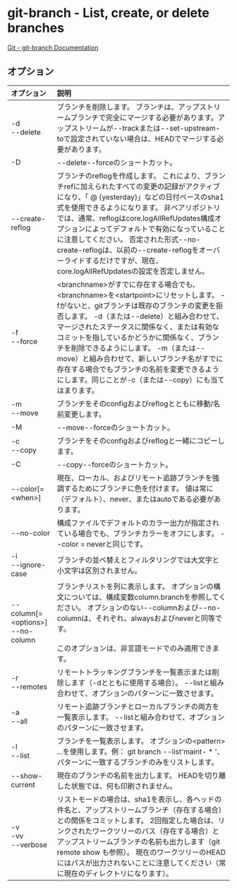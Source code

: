 # git-branch - List, create, or delete branches

[Git - git-branch Documentation](https://git-scm.com/docs/git-branch)

## オプション

|オプション|説明|
|:--|:--|
|-d<br>--delete|ブランチを削除します。 ブランチは、アップストリームブランチで完全にマージする必要があります。アップストリームが--trackまたは--set-upstream-toで設定されていない場合は、HEADでマージする必要があります。|
|-D|--delete--forceのショートカット。|
|--create-reflog|ブランチのreflogを作成します。 これにより、ブランチrefに加えられたすべての変更の記録がアクティブになり、「<branchname> @ {yesterday}」などの日付ベースのsha1式を使用できるようになります。 非ベアリポジトリでは、通常、reflogはcore.logAllRefUpdates構成オプションによってデフォルトで有効になっていることに注意してください。 否定された形式--no-create-reflogは、以前の--create-reflogをオーバーライドするだけですが、現在、core.logAllRefUpdatesの設定を否定しません。|
|-f<br>--force|\<branchname>がすでに存在する場合でも、\<branchname>を\<startpoint>にリセットします。 -fがないと、gitブランチは既存のブランチの変更を拒否します。 -d（または--delete）と組み合わせて、マージされたステータスに関係なく、または有効なコミットを指しているかどうかに関係なく、ブランチを削除できるようにします。 -m（または--move）と組み合わせて、新しいブランチ名がすでに存在する場合でもブランチの名前を変更できるようにします。同じことが-c（または--copy）にも当てはまります。|
|-m<br>--move|ブランチをそのconfigおよびreflogとともに移動/名前変更します。|
|-M|--move--forceのショートカット。|
|-c<br>--copy|ブランチをそのconfigおよびreflogと一緒にコピーします。|
|-C|--copy--forceのショートカット。|
|--color[=\<when>]|現在、ローカル、およびリモート追跡ブランチを強調するためにブランチに色を付けます。 値は常に（デフォルト）、never、またはautoである必要があります。|
|--no-color|構成ファイルでデフォルトのカラー出力が指定されている場合でも、ブランチカラーをオフにします。 --color = neverと同じです。|
|-i<br>--ignore-case|ブランチの並べ替えとフィルタリングでは大文字と小文字は区別されません。|
|--column[=\<options>]<br>--no-column|ブランチリストを列に表示します。 オプションの構文については、構成変数column.branchを参照してください。 オプションのない--columnおよび--no-columnは、それぞれ、alwaysおよびneverと同等です。<br><br>このオプションは、非言語モードでのみ適用できます。|
|-r<br>--remotes|リモートトラッキングブランチを一覧表示または削除します（-dとともに使用する場合）。 --listと組み合わせて、オプションのパターンに一致させます。|
|-a<br>--all|リモート追跡ブランチとローカルブランチの両方を一覧表示します。 --listと組み合わせて、オプションのパターンに一致させます。|
|-l<br>--list|ブランチを一覧表示します。 オプションの\<pattern> ...を使用します。例： git branch --list'maint- * '、パターンに一致するブランチのみをリストします。|
|--show-current|現在のブランチの名前を出力します。 HEADを切り離した状態では、何も印刷されません。|
|-v<br>-vv<br>--verbose|リストモードの場合は、sha1を表示し、各ヘッドの件名と、アップストリームブランチ（存在する場合）との関係をコミットします。 2回指定した場合は、リンクされたワークツリーのパス（存在する場合）とアップストリームブランチの名前も出力します（git remote show <remote>も参照）。 現在のワークツリーのHEADにはパスが出力されないことに注意してください（常に現在のディレクトリになります）。|
